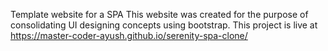 Template website for a SPA
This website was created for the purpose of consolidating UI designing concepts using bootstrap.
This project is live at https://master-coder-ayush.github.io/serenity-spa-clone/
